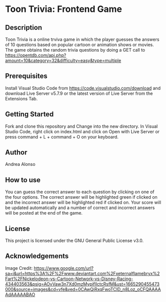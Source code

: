 # Toon Trivia: Frontend Game 

## Description

Toon Trivia is a online trviva game in which the player guesses the answers of 10 questions based on popular cartoon or animation shows or movies. The game obtains the random trivia questions by doing a GET call to https://opentdb.com/api.php?amount=10&category=32&difficulty=easy&type=multiple


## Prerequisites 
Install Visual Studio Code from https://code.visualstudio.com/download and download Live Server v5.7.9 or the latest version of Live Server from the Extensions Tab.

## Getting Started
Fork and clone this repository and Change into the new directory. In Visual Studio Code, right click on index.html and click on Open with Live Server or press command + L + command + O on your keyboard. 


## Author
Andrea Alonso


## How to use
You can guess the correct answer to each question by clicking on one of the four options. The correct answer will be highlighted green if clicked on and the incorrect answer will be highlighted red if clicked on. Your score will be updated automatically and a number of correct and incorrect answers will be posted at the end of the game. 

## License
This project is licensed under the GNU General Public License v3.0. 


## Acknowledgements 
Image Credit: https://www.google.com/url?sa=i&url=https%3A%2F%2Fwww.deviantart.com%2Fxeternalflamebryx%2Fart%2FNickelodeon-vs-Cartoon-Network-vs-Disney-Racing-434403563&psig=AOvVaw3n7Xd0mzMypifllctcRsfM&ust=1665290455473000&source=images&cd=vfe&ved=0CAwQjRxqFwoTCID_n8Loz_oCFQAAAAAdAAAAABAO
